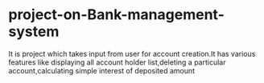 # project-on-Bank-management-system
It is project which takes input from user for account creation.It has various features like displaying all account holder list,deleting a particular account,calculating simple interest of deposited amount
